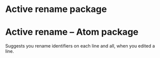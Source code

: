 # Active rename package
# Active rename – Atom package

Suggests you rename identifiers on each line and all, when you edited a line.